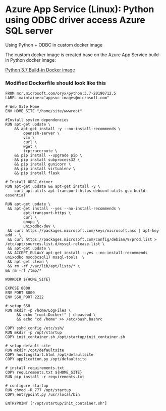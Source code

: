 # Azure App Service (Linux): Python using ODBC driver access Azure SQL server
Using Python + ODBC in custom docker image

The custom docker image is created base on the Azure App Service build-in Python docker image:


[Python 3.7 Build-in Docker image](https://github.com/Azure-App-Service/python/tree/master/3.7)

### Modified Dockerfile should look like this
```
FROM mcr.microsoft.com/oryx/python:3.7-20190712.5
LABEL maintainer="appsvc-images@microsoft.com"

# Web Site Home
ENV HOME_SITE "/home/site/wwwroot"

#Install system dependencies
RUN apt-get update \
    && apt-get install -y --no-install-recommends \
        openssh-server \
        vim \
        curl \
        wget \
        tcptraceroute \
    && pip install --upgrade pip \
    && pip install subprocess32 \
    && pip install gunicorn \ 
    && pip install virtualenv \
    && pip install flask 

# Install ODBC driver
RUN apt-get update && apt-get install -y \
    curl apt-utils apt-transport-https debconf-utils gcc build-essential

RUN apt-get update \
 && apt-get install --yes --no-install-recommends \
        apt-transport-https \
        curl \
        gnupg \
        unixodbc-dev \
 && curl https://packages.microsoft.com/keys/microsoft.asc | apt-key add - \
 && curl https://packages.microsoft.com/config/debian/9/prod.list > /etc/apt/sources.list.d/mssql-release.list \
 && apt-get update \
 && ACCEPT_EULA=Y apt-get install --yes --no-install-recommends unixodbc msodbcsql17 mssql-tools  \
 && apt-get clean \
 && rm -rf /var/lib/apt/lists/* \
&& rm -rf /tmp/*

WORKDIR ${HOME_SITE}

EXPOSE 8000
ENV PORT 8000
ENV SSH_PORT 2222

# setup SSH
RUN mkdir -p /home/LogFiles \
     && echo "root:Docker!" | chpasswd \
     && echo "cd /home" >> /etc/bash.bashrc 

COPY sshd_config /etc/ssh/
RUN mkdir -p /opt/startup
COPY init_container.sh /opt/startup/init_container.sh

# setup default site
RUN mkdir /opt/defaultsite
COPY hostingstart.html /opt/defaultsite
COPY application.py /opt/defaultsite

# install requirements.txt
COPY requirements.txt ${HOME_SITE}
RUN pip install -r requirements.txt

# configure startup
RUN chmod -R 777 /opt/startup
COPY entrypoint.py /usr/local/bin

ENTRYPOINT ["/opt/startup/init_container.sh"]
```